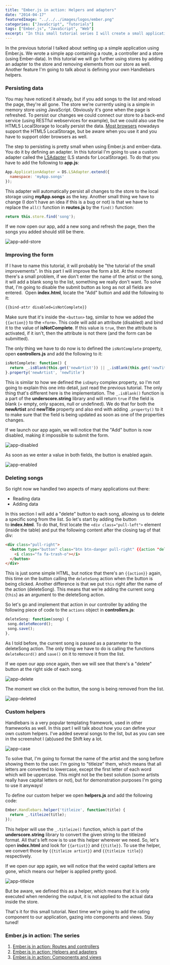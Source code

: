 ```yaml
---
title: "Ember.js in action: Helpers and adapters"
date: "2014-04-17"
featuredImage: "../../../images/logos/ember.png"
categories: ["JavaScript", "Tutorials"]
tags: ["Ember.js", "JavaScript", "Web"]
excerpt: "In this small tutorial series I will create a small application using Ember.js from scratch. Many aspects will be handled, easy for starters."
---
```


In the previous tutorial I talked about setting up a simple application using Ember.js. We wrote a simple app containing a route, a controller and a store (using Ember-data). In this tutorial we will go further using stores by adding an adapter to the store and removing elements from our store as well. Another feature I'm going to talk about is defining your own Handlebars helpers.

### Persisting data

You may have noticed it already, but if you add songs to the list and reload the page, they're all gone. The store we're currently using is a simple in memory store using JavaScript. Obviously it's gone when the page is refreshed. To persist our changes we could connect our store to a back-end service (using RESTful webservices for example), but we could also use the HTML5 LocalStorage to locally persist the data. [Most browsers](http://caniuse.com/#feat=namevalue-storage) nowadays support the HTML5 LocalStorage, but be aware when you use it and you have to support older browsers as well.

The step to persisting is pretty small when using Ember.js and ember-data. You do it by defining an adapter. In this tutorial I'm going to use a custom adapter called the [LSAdapter](https://github.com/rpflorence/ember-localstorage-adapter) (LS stands for LocalStorage). To do that you have to add the following to **app.js**:

```javascript
App.ApplicationAdapter = DS.LSAdapter.extend({
  namespace: 'myApp.songs'
});
```

This adapter will automatically persist all changes to the store to the local storage using **myApp.songs** as the key. Another small thing we have to change (I don't have an idea if this is a bug or not) is that we have to replace the `all()` function in **routes.js** by the `find()` function:

```javascript
return this.store.find('song');
```

If we now open our app, add a new song and refresh the page, then the songs you added should still be there.

![app-add-store](content/posts/2014/2014-04-17-ember-helpers-adapters/images/app-add-store.png)

### Improving the form

If I have to name this tutorial, it will probably be "the tutorial of the small improvements". In this part I will improve the form a bit. At the moment there's a small problem, if we don't enter the name of the artist or the song, it will add a blank song to the list, something we really don't want. To solve that, I'm going to disable the submit button as long as not all fields are entered.  Open **index.html**, locate the "Add" button and add the following to it:

```html
{{bind-attr disabled=isNotComplete}}
```

Make sure that it's inside the `<button>` tag, similar to how we added the `{{action}}` to the `<form>`. This code will add an attribute (disabled) and bind it to the value of **isNotComplete**. If this value is `true`, then the attribute is activated, if it isn't, then the attribute is not there (and the form can be submitted).

The only thing we have to do now is to defined the `isNotComplete` property, open **controllers.js** and add the following to it:

```javascript
isNotComplete: function() {
  return _.isBlank(this.get('newArtist')) || _.isBlank(this.get('newTitle'));
}.property('newArtist', 'newTitle')
```

This is similar to how we defined the `isEmpty` complex property, so I'm not going to explain this one into detail, just read the previous tutorial. The only thing that's different here is the implementation. The `_.isBlank()` function is a part of the **underscore.string** library and will return `true` if the field is blank (= empty, only spaces, null or undefined). We do that for both the **newArtist** and **newTitle** property and also end with adding `.property()` to it to make sure that the field is being updated as soon as one of the properties changes.

If we launch our app again, we will notice that the "Add" button is now disabled, making it impossible to submit the form.

![app-disabled](content/posts/2014/2014-04-17-ember-helpers-adapters/images/app-disabled.png)

As soon as we enter a value in both fields, the button is enabled again.

![app-enabled](content/posts/2014/2014-04-17-ember-helpers-adapters/images/app-enabled.png)

### Deleting songs

So right now we handled two aspects of many applications out there:

- Reading data
- Adding data

In this section I will add a "delete" button to each song, allowing us to delete a specific song from the list. So let's start by adding the button to **index.html**. To do that, first locate the `<div class="pull-left">` element (inside the table) and put the following content after the closing tag of that div:

```html
<div class="pull-right">
  <button type="button" class="btn btn-danger pull-right" {{action "deleteSong" this on="click"}}>
    <i class="fa fa-trash-o"></i>
  </button>
</div>
```

This is just some simple HTML, but notice that there's an `{{action}}` again, this time on the button calling the `deleteSong` action when the button is being clicked. Another difference is that we put `this` right after the name of the action (deleteSong). This means that we're adding the current song (`this`) as an argument to the deleteSong action.

So let's go and implement that action in our controller by adding the following piece of code to the `actions` object in **controllers.js**:

```javascript
deleteSong: function(song) {
 song.deleteRecord();
 song.save();
},
```

As I told before, the current song is passed as a parameter to the deleteSong action. The only thing we have to do is calling the functions `deleteRecord()` and `save()` on it to remove it from the list.

If we open our app once again, then we will see that there's a "delete" button at the right side of each song.

![app-delete](content/posts/2014/2014-04-17-ember-helpers-adapters/images/app-delete.png)

The moment we click on the button, the song is being removed from the list.

![app-deleted](content/posts/2014/2014-04-17-ember-helpers-adapters/images/app-deleted.png)

### Custom helpers

Handlebars is a very popular templating framework, used in other frameworks as well. In this part I will talk about how you can define your own custom helpers. I've added several songs to the list, but as you can see in the screenshot I (ab)used the Shift key a lot.

![app-case](content/posts/2014/2014-04-17-ember-helpers-adapters/images/app-case.png)

To solve that, I'm going to format the name of the artist and the song before showing them to the user. I'm going to "titleize" them, which means that all letters are converted to lowercase, except the first letter of each word which will be uppercase. This might not be the best solution (some artists really have capital letters or not), but for demonstration purposes I'm going to use it anyways!

To define our custom helper we open **helpers.js** and add the following code:

```javascript
Ember.Handlebars.helper('titleize', function(title) {
  return _.titleize(title);
});
```

This helper will use the `_.titleize()` function, which is part of the **underscore.string** library to convert the given string to the titleized format. All that's left now is to use this helper wherever we need. So, let's open **index.html** and look for `{{artist}}` and `{{title}}`. To use the helper, we convert those by `{{titleize artist}}` and `{{titleize title}}` respectively.

If we open our app again, we will notice that the weird capital letters are gone, which means our helper is applied pretty good.

![app-titleize](content/posts/2014/2014-04-17-ember-helpers-adapters/images/app-titleize.png)

But be aware, we defined this as a helper, which means that it is only executed when rendering the output, it is not applied to the actual data inside the store.

That's it for this small tutorial. Next time we're going to add the rating component to our application, gazing into components and views. Stay tuned!

### Ember.js in action: The series

1. [Ember.js in action: Routes and controllers](/ember-routes-controllers/ "Ember.js in action: Routes and controllers")
2. [Ember.js in action: Helpers and adapters](/ember-helpers-adapters/ "Ember.js in action: Helpers and adapters")
3. [Ember.js in action: Components and views](/ember-components-views/ "Ember.js in action: Components and views")
